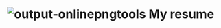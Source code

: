 # ![output-onlinepngtools](https://github.com/kpapoulias/resume/assets/80589138/ad658ff9-83f4-44b1-99f5-0f338ad0333e) My resume
